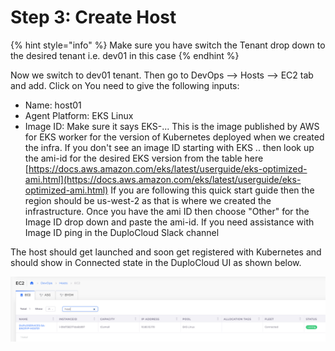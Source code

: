 # Step 3: Create Host

{% hint style="info" %}
Make sure you have switch the Tenant drop down to the desired tenant i.e. dev01 in this case
{% endhint %}

Now we switch to dev01 tenant. Then go to DevOps --> Hosts --> EC2 tab and add. Click on You need to give the following inputs:

* Name: host01
* Agent Platform: EKS Linux
* Image ID: Make sure it says EKS-... This is the image published by AWS for EKS worker for the version of Kubernetes deployed when we created the infra. If you don't see an image ID starting with EKS .. then look up the ami-id for the desired EKS version from the table here [https://docs.aws.amazon.com/eks/latest/userguide/eks-optimized-ami.html](https://docs.aws.amazon.com/eks/latest/userguide/eks-optimized-ami.html) If you are following this quick start guide then the region should be us-west-2 as that is where we created the infrastructure. Once you have the ami ID then choose "Other" for the Image ID drop down and paste the ami-id. If you need assistance with Image ID ping in the DuploCloud Slack channel

The host should get launched and soon get registered with Kubernetes and should show in Connected state in the DuploCloud UI as shown below.

![](<../../.gitbook/assets/image (51).png>)

